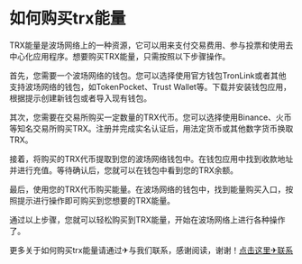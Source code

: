 # 如何购买trx能量

TRX能量是波场网络上的一种资源，它可以用来支付交易费用、参与投票和使用去中心化应用程序。想要购买TRX能量，只需按照以下步骤操作。

首先，您需要一个波场网络的钱包。您可以选择使用官方钱包TronLink或者其他支持波场网络的钱包，如TokenPocket、Trust Wallet等。下载并安装钱包应用，根据提示创建新钱包或者导入现有钱包。

其次，您需要在交易所购买一定数量的TRX代币。您可以选择使用Binance、火币等知名交易所购买TRX。注册并完成实名认证后，用法定货币或其他数字货币换取TRX。

接着，将购买的TRX代币提取到您的波场网络钱包中。在钱包应用中找到收款地址并进行充值。等待确认后，您就可以在钱包中看到您的TRX余额。

最后，使用您的TRX代币购买能量。在波场网络的钱包中，找到能量购买入口，按照提示进行操作即可购买到您想要的TRX能量。

通过以上步骤，您就可以轻松购买到TRX能量，开始在波场网络上进行各种操作了。

更多关于如何购买trx能量请通过✈与我们联系，感谢阅读，谢谢！[点击这里✈联系](https://trx.tw)